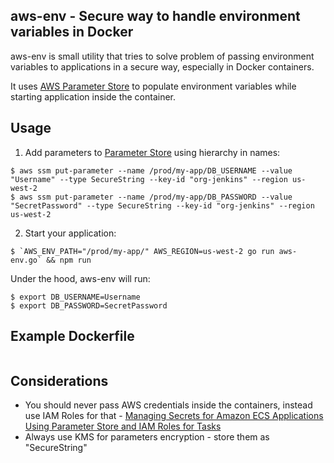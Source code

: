 aws-env - Secure way to handle environment variables in Docker
------------------------

aws-env is small utility that tries to solve problem of passing environment variables to applications in a secure way, especially in Docker containers.

It uses [AWS Parameter Store](https://aws.amazon.com/ec2/systems-manager/parameter-store/) to populate environment variables while starting application inside the container.

## Usage

1. Add parameters to [Parameter Store](https://console.aws.amazon.com/ec2/v2/home#Parameters:) using hierarchy in names:
```
$ aws ssm put-parameter --name /prod/my-app/DB_USERNAME --value "Username" --type SecureString --key-id "org-jenkins" --region us-west-2
$ aws ssm put-parameter --name /prod/my-app/DB_PASSWORD --value "SecretPassword" --type SecureString --key-id "org-jenkins" --region us-west-2
```

2. Start your application:
```
$ `AWS_ENV_PATH="/prod/my-app/" AWS_REGION=us-west-2 go run aws-env.go` && npm run
```

Under the hood, aws-env will run:

```
$ export DB_USERNAME=Username
$ export DB_PASSWORD=SecretPassword
```

## Example Dockerfile

```

```

## Considerations

* You should never pass AWS credentials inside the containers, instead use IAM Roles for that -
[Managing Secrets for Amazon ECS Applications Using Parameter Store and IAM Roles for Tasks](
https://aws.amazon.com/blogs/compute/managing-secrets-for-amazon-ecs-applications-using-parameter-store-and-iam-roles-for-tasks/)
* Always use KMS for parameters encryption - store them as "SecureString"
